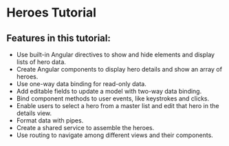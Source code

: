# Heroes Tutorial

## Features in this tutorial:
* Use built-in Angular directives to show and hide elements and display lists of hero data.
* Create Angular components to display hero details and show an array of heroes.
* Use one-way data binding for read-only data.
* Add editable fields to update a model with two-way data binding.
* Bind component methods to user events, like keystrokes and clicks.
* Enable users to select a hero from a master list and edit that hero in the details view.
* Format data with pipes.
* Create a shared service to assemble the heroes.
* Use routing to navigate among different views and their components.
